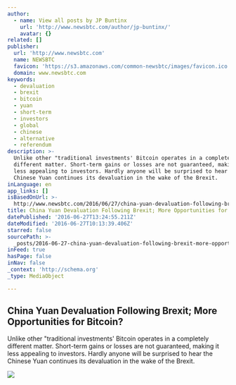 ```yaml
---
author:
  - name: View all posts by JP Buntinx
    url: 'http://www.newsbtc.com/author/jp-buntinx/'
    avatar: {}
related: []
publisher:
  url: 'http://www.newsbtc.com'
  name: NEWSBTC
  favicon: 'https://s3.amazonaws.com/common-newsbtc/images/favicon.ico'
  domain: www.newsbtc.com
keywords:
  - devaluation
  - brexit
  - bitcoin
  - yuan
  - short-term
  - investors
  - global
  - chinese
  - alternative
  - referendum
description: >-
  Unlike other "traditional investments' Bitcoin operates in a completely
  different matter. Short-term gains or losses are not guaranteed, making it
  less appealing to investors. Hardly anyone will be surprised to hear the
  Chinese Yuan continues its devaluation in the wake of the Brexit.
inLanguage: en
app_links: []
isBasedOnUrl: >-
  http://www.newsbtc.com/2016/06/27/china-yuan-devaluation-following-brexit-opportunities-bitcoin/
title: China Yuan Devaluation Following Brexit; More Opportunities for Bitcoin?
datePublished: '2016-06-27T13:24:55.211Z'
dateModified: '2016-06-27T10:13:39.406Z'
starred: false
sourcePath: >-
  _posts/2016-06-27-china-yuan-devaluation-following-brexit-more-opportunities.md
inFeed: true
hasPage: false
inNav: false
_context: 'http://schema.org'
_type: MediaObject

---
```

<article style=""><h1>China Yuan Devaluation Following Brexit; More Opportunities for Bitcoin?</h1><p>Unlike other "traditional investments' Bitcoin operates in a completely different matter. Short-term gains or losses are not guaranteed, making it less appealing to investors. Hardly anyone will be surprised to hear the Chinese Yuan continues its devaluation in the wake of the Brexit.</p><img src="http://s3.amazonaws.com/main-newsbtc-images/2016/06/27100351/shutterstock_305621012.jpg" /></article>